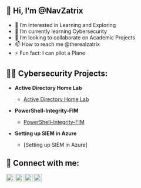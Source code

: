<h2> 👋 Hi, I’m @NavZatrix </h2>

- 👀 I’m interested in Learning and Exploring
- 🌱 I’m currently learning Cybersecurity
- 💞️ I’m looking to collaborate on Academic Projects
- 📫 How to reach me @therealzatrix
- ⚡ Fun fact: I can pilot a Plane


<h2>👨‍💻 Cybersecurity Projects:</h2>

- <b>Active Directory Home Lab</b>
  - [Active Directory Home Lab](https://github.com/NavZatrix/ActiveDirectory)
 
- <b>PowerShell-Integrity-FIM</b>
  - [PowerShell-Integrity-FIM](https://github.com/NavZatrix/PowerShell-Integrity-FIM)
 
- <b>Setting up SIEM in Azure</b>
  - [Setting up SIEM in Azure]


<h2> 🤳 Connect with me:</h2>

[<img align="left" alt="JoshMadakor | YouTube" width="22px" src="https://cdn.jsdelivr.net/npm/simple-icons@v3/icons/youtube.svg" />][youtube]
[<img align="left" alt="JoshMadakor | Twitter" width="22px" src="https://cdn.jsdelivr.net/npm/simple-icons@v3/icons/twitter.svg" />][twitter]
[<img align="left" alt="JoshMadakor | LinkedIn" width="22px" src="https://cdn.jsdelivr.net/npm/simple-icons@v3/icons/linkedin.svg" />][linkedin]
[<img align="left" alt="JoshMadakor | Instagram" width="22px" src="https://cdn.jsdelivr.net/npm/simple-icons@v3/icons/instagram.svg" />][instagram]

[twitter]: https://twitter.com/NavZatrix
[youtube]: https://www.youtube.com/@ZatrixMusic
[instagram]: https://www.instagram.com/therealzatrix/
[linkedin]: https://www.linkedin.com/in/naveenzatrix/


<!---
NavZatrix/NavZatrix is a ✨ special ✨ repository because its `README.md` (this file) appears on your GitHub profile.
You can click the Preview link to take a look at your changes.
--->
